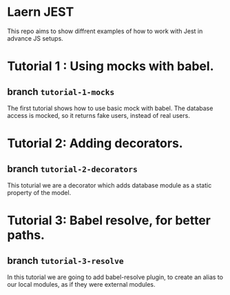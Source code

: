 # Laern JEST
This repo aims to show diffrent examples of how to work
with Jest in advance JS setups.

# Tutorial 1 : Using mocks with babel.
## branch `tutorial-1-mocks`
The first tutorial shows how to use basic mock with babel.
The database access is mocked, so it returns fake users,
instead of real users.

# Tutorial 2: Adding decorators.
## branch `tutorial-2-decorators`
This toturial we are a decorator which adds database module
as a static property of the model.

# Tutorial 3: Babel resolve, for better paths.
## branch `tutorial-3-resolve`
In this tutorial we are going to add babel-resolve plugin, 
to create an alias to our local modules, as if they were
external modules.


